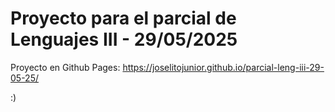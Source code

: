 # Proyecto para el parcial de Lenguajes III - 29/05/2025

Proyecto en Github Pages: https://joselitojunior.github.io/parcial-leng-iii-29-05-25/

:)
